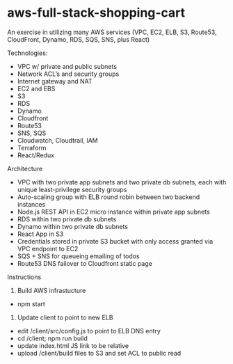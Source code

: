 # aws-full-stack-shopping-cart
An exercise in utilizing many AWS services (VPC, EC2, ELB, S3, Route53, CloudFront, Dynamo, RDS, SQS, SNS, plus React)

Technologies:
* VPC w/ private and public subnets
* Network ACL’s and security groups
* Internet gateway and NAT
* EC2 and EBS
* S3
* RDS
* Dynamo
* Cloudfront
* Route53
* SNS, SQS
* Cloudwatch, Cloudtrail, IAM
* Terraform
* React/Redux

Architecture
* VPC with two private app subnets and two private db subnets, each with unique least-privilege security groups
* Auto-scaling group with ELB round robin between two backend instances
* Node.js REST API in EC2 micro instance within private app subnets
* RDS within two private db subnets
* Dynamo within two private db subnets
* React App in S3
* Credentials stored in private S3 bucket with only access granted via VPC endpoint to EC2
* SQS + SNS for queueing emailing of todos
* Route53 DNS failover to Cloudfront static page

Instructions
1. Build AWS infrastucture
* npm start
1. Update client to point to new ELB
* edit /client/src/config.js to point to ELB DNS entry
* cd /client; npm run build
* update index.html JS link to be relative
* upload /client/build files to S3 and set ACL to public read
